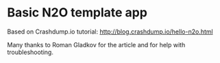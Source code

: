 # Basic N2O template app

Based on Crashdump.io tutorial: http://blog.crashdump.io/hello-n2o.html

Many thanks to Roman Gladkov for the article and for help with troubleshooting.
